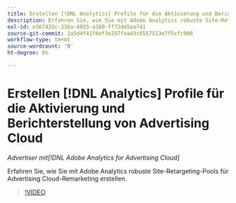 ```yaml
---
title: Erstellen [!DNL Analytics] Profile für die Aktivierung und Berichterstellung von Advertising Cloud
description: Erfahren Sie, wie Sie mit Adobe Analytics robuste Site-Retargeting-Pools für Advertising Cloud-Remarketing erstellen.
exl-id: e367435c-238a-4025-a160-ff72d45ea741
source-git-commit: 1a5d4f41f6ef3e297fea43c6557513e7f5cfc900
workflow-type: tm+mt
source-wordcount: '0'
ht-degree: 0%

---
```


# Erstellen [!DNL Analytics] Profile für die Aktivierung und Berichterstellung von Advertising Cloud

*Advertiser mit[!DNL Adobe Analytics for Advertising Cloud]*

Erfahren Sie, wie Sie mit Adobe Analytics robuste Site-Retargeting-Pools für Advertising Cloud-Remarketing erstellen.

>[!VIDEO](https://video.tv.adobe.com/v/33503)
